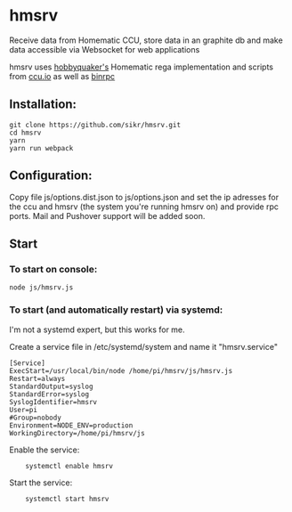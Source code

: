# hmsrv
Receive data from Homematic CCU, store data in an graphite db and make data accessible via Websocket for web applications

hmsrv uses [hobbyquaker's](https://github.com/hobbyquaker) Homematic rega implementation and scripts from [ccu.io](https://github.com/hobbyquaker/ccu.io) as well as [binrpc](https://github.com/hobbyquaker/binrpc)

## Installation:

```
git clone https://github.com/sikr/hmsrv.git
cd hmsrv
yarn
yarn run webpack
```
## Configuration:

Copy file js/options.dist.json to js/options.json and set the ip adresses for the ccu and hmsrv (the system you're running hmsrv on) and provide rpc ports. Mail and Pushover support will be added soon.

## Start

### To start on console:

    node js/hmsrv.js

### To start (and automatically restart) via systemd:

I'm not a systemd expert, but this works for me.

Create a service file in /etc/systemd/system and name it "hmsrv.service"
```
[Service]
ExecStart=/usr/local/bin/node /home/pi/hmsrv/js/hmsrv.js
Restart=always
StandardOutput=syslog
StandardError=syslog
SyslogIdentifier=hmsrv
User=pi
#Group=nobody
Environment=NODE_ENV=production
WorkingDirectory=/home/pi/hmsrv/js
```

Enable the service:
```
    systemctl enable hmsrv
```

Start the service:
```
    systemctl start hmsrv
```
